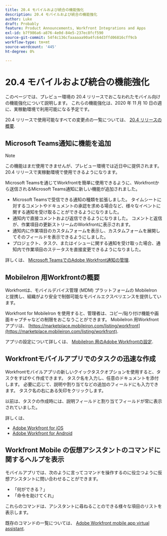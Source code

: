```yaml
---
title: 20.4 モバイルおよび統合の機能強化
description: 20.4 モバイルおよび統合の機能強化
author: Luke
draft: Probably
feature: Product Announcements, Workfront Integrations and Apps
exl-id: b7f986a6-a876-4e0d-84e5-237ec8fcf590
source-git-commit: 54f4c136cfaaaaaa90a4fc64d3ffd06816cff9cb
workflow-type: tm+mt
source-wordcount: '445'
ht-degree: 0%

---
```


# 20.4 モバイルおよび統合の機能強化

このページでは、プレビュー環境の 20.4 リリースでおこなわれたモバイル向けの機能強化について説明します。 これらの機能強化は、2020 年 11 月 10 日の週に、実稼動環境で利用可能になる予定です。

20.4 リリースで使用可能なすべての変更点の一覧については、 [20.4 リリースの概要](../../../product-announcements/product-releases/20.4-release-activity/20-4-release-overview.md).

## Microsoft Teams通知に機能を追加

>[!NOTE]
>
>この機能はまだ使用できませんが、プレビュー環境では近日中に提供されます。 20.4 リリースで実稼動環境で使用できるようになります。

Microsoft Teamsを通じてWorkfrontを簡単に使用できるように、Workfrontから送信されるMicrosoft Teams通知に新しい機能が追加されました。

* Microsoft Teamsで受信できる通知の種類を拡張しました。 タイムシートに対するコメントやドキュメントの承認を求める場合など、様々なイベントに関する通知を受け取ることができるようになりました。
* 通知内で直接コメントおよび返信できるようになりました。 コメントと返信が、作業項目の更新ストリームのWorkfrontに表示されます。
* 通知内に作業項目のカスタムフォームを表示し、カスタムフォームを展開してそのフィールドを表示できるようにしました。
* プロジェクト、タスク、またはイシューに関する通知を受け取った場合、通知内で作業項目のステータスを直接変更できるようになりました。

詳しくは、 [Microsoft TeamsでのAdobe Workfront通知の管理](../../../workfront-integrations-and-apps/using-workfront-with-microsoft-teams/manage-wf-notifications-approval-requests-ms-teams.md).

## MobileIron 用Workfrontの概要

Workfrontは、モバイルデバイス管理 (MDM) プラットフォームの MobileIron と提携し、組織がより安全で制御可能なモバイルエクスペリエンスを提供しています。

Workfront for MobileIron を使用すると、管理者は、コピー/貼り付け機能や画面キャプチャなどの制限をおこなうことができます。 MobileIron 用Workfrontアプリは、 [https://marketplace.mobileiron.com/listing/workfront](https://marketplace.mobileiron.com/listing/workfront).

アプリの設定について詳しくは、 [MobileIron 用のAdobe Workfrontの設定](../../../workfront-basics/mobile-apps/using-the-workfront-mobile-app/wf-mobileiron-configs.md).

## Workfrontモバイルアプリでのタスクの迅速な作成

Workfrontモバイルアプリの新しいクイックタスクオプションを使用すると、タスクをすばやく作成できます。 タスク名を入力し、任意のドキュメントを添付します。 必要に応じて、説明や割り当てなどの追加のフィールドにも入力できます。 タスク名の右にある矢印をクリックします。

以前は、タスクの作成時には、説明フィールドと割り当てフィールドが常に表示されていました。

詳しくは、

* [Adobe Workfront for iOS](../../../workfront-basics/mobile-apps/using-the-workfront-mobile-app/workfront-for-ios.md)
* [Adobe Workfront for Android](../../../workfront-basics/mobile-apps/using-the-workfront-mobile-app/workfront-for-android.md)

## Workfront Mobile の仮想アシスタントのコマンドに関するヘルプを表示

モバイルアプリでは、次のように言ってコマンドを操作するのに役立つように仮想アシスタントに問い合わせることができます。

* 「何ができる？」
* 「命令を助けてくれ」

これらのコマンドは、アシスタントに尋ねることのできる様々な項目のリストを表示します。

既存のコマンドの一覧については、 [Adobe Workfront mobile app virtual assistant](../../../workfront-basics/mobile-apps/using-the-workfront-mobile-app/wf-mobile-virtual-assistant.md).
